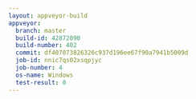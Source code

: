 ```yaml
---
layout: appveyor-build
appveyor:
  branch: master
  build-id: 42872090
  build-number: 402
  commit: df407073826326c937d196ee67f90a7941b5009d
  job-id: nnic7qs02xsqpjyc
  job-number: 4
  os-name: Windows
  test-result: 0
---
```

